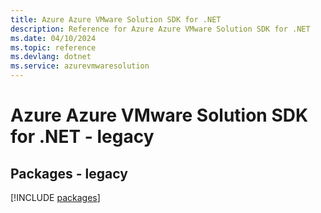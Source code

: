 ```yaml
---
title: Azure Azure VMware Solution SDK for .NET
description: Reference for Azure Azure VMware Solution SDK for .NET
ms.date: 04/10/2024
ms.topic: reference
ms.devlang: dotnet
ms.service: azurevmwaresolution
---
```

# Azure Azure VMware Solution SDK for .NET - legacy
## Packages - legacy
[!INCLUDE [packages](azure-vmware-solution-index.md)]